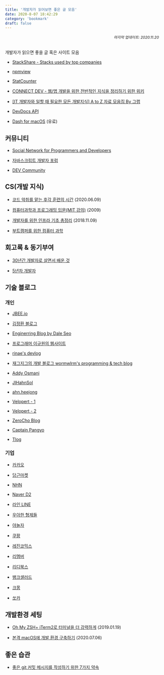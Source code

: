```yaml
---
title: '개발자가 읽어보면 좋은 글 모음'
date: 2020-8-07 18:42:29
category: 'bookmark'
draft: false
---
```


<div style="font-size: 12px; font-style: italic; text-align: right;">
마지막 업데이트: 2020.11.20
</div>

<br />

개발자가 읽으면 좋을 글 혹은 사이트 모음

- [StackShare - Stacks used by top companies](https://stackshare.io/)

- [npmview](https://npmview.now.sh/)

- [StatCounter](https://gs.statcounter.com/)

- [CONNECT DEV - 웹/앱 개발을 위한 전반적인 지식을 정리하기 위한 위키](https://www.notion.so/CONNECT-DEV-000045ea17d94055b8a535fd7319a1db)

- [[IT 개발자와 일할 때 필요한 모든 개발지식] A to Z 자료 모음집 By 그랩](https://www.grabbing.me/IT-A-to-Z-By-1e1fbc981b7c4c03ac44943085ac8304)

- [DevDocs API](https://devdocs.io/)

- [Dash for macOS](https://kapeli.com/dash) (유료)

## 커뮤니티

- [Social Network for Programmers and Developers](https://morioh.com/explore)

- [자바스크립트 개발자 포럼](https://jsdev.kr/)

- [DEV Community](https://dev.to/)

## CS(개발 지식)

- [코드 악취를 맡는 후각 훈련의 시간](https://helloworld.kurly.com/blog/rms-refactoring/) (2020.06.09)

- [컴퓨터과학과 프로그래밍 입문(MIT 강의)](http://www.snow.or.kr/lecture/applied_sciences/computer_science/4997.html) (2009)

- [개발자를 위한 인프라 기초 총정리](https://futurecreator.github.io/2018/11/09/it-infrastructure-basics/index.html?fbclid=IwAR0A529efk5t-wiPpwNfIwoorwEQtAx8W5BhdmjApLeadmHlcJR_uocCm8U) (2018.11.09)

- [부트캠퍼를 위한 컴퓨터 과학](https://csbooks.wisedog.net/)

## 회고록 & 동기부여

- [30년간 개발자로 살면서 배운 것](https://taegon.kim/archives/6546)

- [5년차 개발자](https://blog.kingbbode.com/51)

## 기술 블로그

### 개인

- [JBEE.io](https://jbee.io/)

- [김정환 블로그](http://jeonghwan-kim.github.io/)

- [Enginerring Blog by Dale Seo](https://www.daleseo.com/)

- [프로그래머 이규원의 웹사이트](https://gyuwon.github.io/)

- [rinae's devlog](https://rinae.dev/)

- [재그지그의 개발 블로그 wormwlrm's programming & tech blog](https://wormwlrm.github.io/)

- [Addy Osmani](https://medium.com/@addyosmani)

- [JIHahnSol](https://velog.io/@zansol)

- [ahn.heejong](https://ahnheejong.name/)

- [Velopert - 1](https://velopert.com/)

- [Velopert - 2](https://velog.io/@velopert)

- [ZeroCho Blog](https://www.zerocho.com/)

- [Captain Pangyo](https://joshua1988.github.io/)

- [Tlog](http://tlog.tammolo.com/)

### 기업

- [카카오](https://tech.kakao.com/)

- [당근마켓](https://medium.com/daangn)

- [NHN](https://meetup.toast.com/)

- [Naver D2](https://d2.naver.com/helloworld)

- [라인 LINE](https://engineering.linecorp.com/ko/blog/)

- [우아한 형제들](https://woowabros.github.io/)

- [야놀자](https://yanolja.github.io/)

- [쿠팡](https://medium.com/coupang-tech)

- [레진코믹스](https://tech.lezhin.com/)

- [리멤버](https://blog.dramancompany.com/)

- [리디북스](https://www.ridicorp.com/blog/)

- [뱅크샐러드](https://blog.banksalad.com/tech/)

- [크몽](https://brunch.co.kr/magazine/kmong-tech)

- [쏘카](https://tech.socarcorp.kr/)

## 개발환경 세팅

- [Oh My ZSH+ iTerm2로 터미널을 더 강력하게](https://medium.com/harrythegreat/oh-my-zsh-iterm2%EB%A1%9C-%ED%84%B0%EB%AF%B8%EB%84%90%EC%9D%84-%EB%8D%94-%EA%B0%95%EB%A0%A5%ED%95%98%EA%B2%8C-a105f2c01bec) (2019.01.19)

- [본격 macOS에 개발 환경 구축하기](https://subicura.com/2017/11/22/mac-os-development-environment-setup.html) (2020.07.06)

## 좋은 습관

- [좋은 git 커밋 메시지를 작성하기 위한 7가지 약속](https://meetup.toast.com/posts/106)
